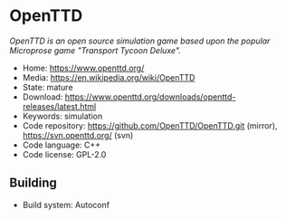# OpenTTD

_OpenTTD is an open source simulation game based upon the popular Microprose game "Transport Tycoon Deluxe"._

- Home: https://www.openttd.org/
- Media: https://en.wikipedia.org/wiki/OpenTTD
- State: mature
- Download: https://www.openttd.org/downloads/openttd-releases/latest.html
- Keywords: simulation
- Code repository: https://github.com/OpenTTD/OpenTTD.git (mirror), https://svn.openttd.org/ (svn)
- Code language: C++
- Code license: GPL-2.0

## Building

- Build system: Autoconf